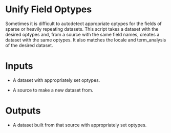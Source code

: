 # Unify Field Optypes

Sometimes it is difficult to autodetect appropriate optypes for the
fields of sparse or heavily repeating datasets. This script takes a
dataset with the desired optypes and, from a source with the same
field names, creates a dataset with the same optypes. It also matches
the locale and term_analysis of the desired dataset.

# Inputs

- A dataset with appropriately set optypes.

- A source to make a new dataset from.

# Outputs

- A dataset built from that source with appropriately set optypes.
